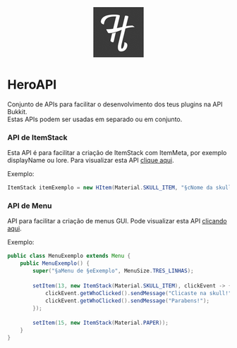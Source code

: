 <div align="center">
<img src="/logo.jpg" alt="heroslender"/>
</div>

# HeroAPI
Conjunto de APIs para facilitar o desenvolvimento dos teus plugins na API Bukkit.\
Estas APIs podem ser usadas em separado ou em conjunto.
### API de ItemStack
Esta API é para facilitar a criação de ItemStack com ItemMeta, por exemplo displayName ou lore.
Para visualizar esta API [clique aqui](https://github.com/heroslender/HeroAPI/tree/master/src/main/java/com/heroslender/Menu).

Exemplo:
```Java
ItemStack itemExemplo = new HItem(Material.SKULL_ITEM, "§cNome da skull", "Lore linha 1", "Lore linha 2");
```
### API de Menu
API para facilitar a criação de menus GUI.
Pode visualizar esta API [clicando aqui](https://github.com/heroslender/HeroAPI/tree/master/src/main/java/com/heroslender/Menu).

Exemplo:
```Java
public class MenuExemplo extends Menu {
    public MenuExemplo() {
        super("§aMenu de §eExemplo", MenuSize.TRES_LINHAS);

        setItem(13, new ItemStack(Material.SKULL_ITEM), clickEvent -> {
            clickEvent.getWhoClicked().sendMessage("Clicaste na skull!");
            clickEvent.getWhoClicked().sendMessage("Parabens!");
        });

        setItem(15, new ItemStack(Material.PAPER));
    }
}
```
